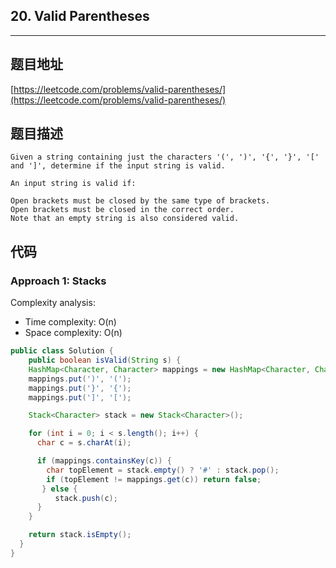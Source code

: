 ## 20. Valid Parentheses

----
## 题目地址

[https://leetcode.com/problems/valid-parentheses/](https://leetcode.com/problems/valid-parentheses/)

## 题目描述

```text
Given a string containing just the characters '(', ')', '{', '}', '[' and ']', determine if the input string is valid.

An input string is valid if:

Open brackets must be closed by the same type of brackets.
Open brackets must be closed in the correct order.
Note that an empty string is also considered valid.
```

## 代码

### Approach 1: Stacks

Complexity analysis:

* Time complexity: O\(n\)
* Space complexity: O\(n\)

```java
public class Solution {
    public boolean isValid(String s) {
    HashMap<Character, Character> mappings = new HashMap<Character, Character>();
    mappings.put(')', '(');
    mappings.put('}', '{');
    mappings.put(']', '[');

    Stack<Character> stack = new Stack<Character>();

    for (int i = 0; i < s.length(); i++) {
      char c = s.charAt(i);

      if (mappings.containsKey(c)) {
        char topElement = stack.empty() ? '#' : stack.pop();
        if (topElement != mappings.get(c)) return false;
       } else {
          stack.push(c);
      }
    }

    return stack.isEmpty();
  }
}
```

